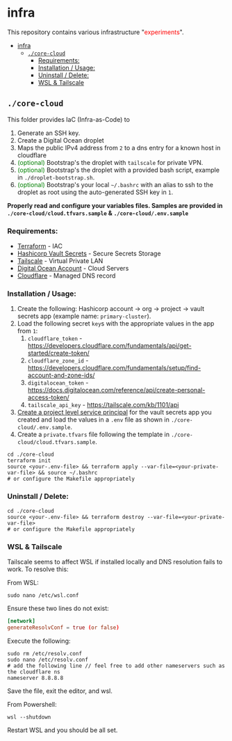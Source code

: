# infra

This repository contains various infrastructure "<span style="color:red">experiments</span>".

- [infra](#infra)
  - [`./core-cloud`](#core-cloud)
    - [Requirements:](#requirements)
    - [Installation / Usage:](#installation--usage)
    - [Uninstall / Delete:](#uninstall--delete)
    - [WSL \& Tailscale](#wsl--tailscale)


## `./core-cloud`

This folder provides IaC (Infra-as-Code) to 
1. Generate an SSH key.
2. Create a Digital Ocean droplet
3. Maps the public IPv4 address from `2` to a dns entry for a known host in cloudflare
4. <span style="color:green">(optional)</span> Bootstrap's the droplet with `tailscale` for private VPN.
5. <span style="color:green">(optional)</span> Bootstrap's the droplet with a provided bash script, example in `./droplet-bootstrap.sh`.
6. <span style="color:green">(optional)</span> Bootstrap's your local `~/.bashrc` with an alias to ssh to the droplet as root using the auto-generated SSH key in `1`.

**Properly read and configure your variables files. Samples are provided in `./core-cloud/cloud.tfvars.sample` & `./core-cloud/.env.sample`**


### Requirements: 

* [Terraform](https://developer.hashicorp.com/terraform/tutorials/aws-get-started/install-cli) - IAC
* [Hashicorp Vault Secrets](https://www.hashicorp.com/products/vault) - Secure Secrets Storage
* [Tailscale](https://tailscale.com/) - Virtual Private LAN
* [Digital Ocean Account](https://m.do.co/c/05f6cbbc106b) - Cloud Servers
* [Cloudflare](https://www.cloudflare.com/) - Managed DNS record

### Installation / Usage:

1. Create the following: Hashicorp account -> org -> project -> vault secrets app (example name: `primary-cluster`).
2. Load the following secret `key`s with the appropriate values in the app from `1`: 
   1. `cloudflare_token`    - https://developers.cloudflare.com/fundamentals/api/get-started/create-token/
   2. `cloudflare_zone_id`  - https://developers.cloudflare.com/fundamentals/setup/find-account-and-zone-ids/
   3. `digitalocean_token`  - https://docs.digitalocean.com/reference/api/create-personal-access-token/
   4. `tailscale_api_key`   - https://tailscale.com/kb/1101/api
3. [Create a project level service principal](https://developer.hashicorp.com/hcp/docs/hcp/admin/iam/service-principals#project-level-service-principals-1) for the vault secrets app you created and load the values in a `.env` file as shown in `./core-cloud/.env.sample`. 
4. Create a `private.tfvars` file following the template in `./core-cloud/cloud.tfvars.sample`.

```
cd ./core-cloud
terraform init
source <your-.env-file> && terraform apply --var-file=<your-private-var-file> && source ~/.bashrc
# or configure the Makefile appropriately
```

### Uninstall / Delete:

```
cd ./core-cloud
source <your-.env-file> && terraform destroy --var-file=<your-private-var-file>
# or configure the Makefile appropriately
```

### WSL & Tailscale

Tailscale seems to affect WSL if installed locally and DNS resolution fails to work. To resolve this:

From WSL:

```
sudo nano /etc/wsl.conf
```
Ensure these two lines do not exist:
```/etc/wsl.conf
[network]
generateResolvConf = true (or false)
```
Execute the following:
```
sudo rm /etc/resolv.conf
sudo nano /etc/resolv.conf
# add the following line // feel free to add other nameservers such as the cloudflare ns
nameserver 8.8.8.8
```
Save the file, exit the editor, and wsl.

From Powershell:

```
wsl --shutdown
```

Restart WSL and you should be all set.
